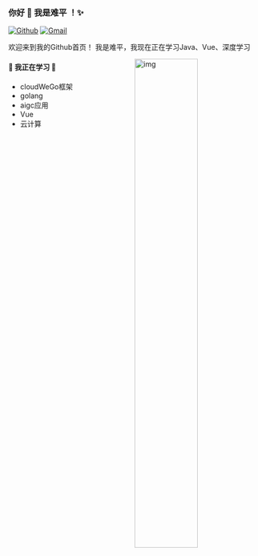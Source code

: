 ### 你好 👋 我是难平 ！✨


[![Github](https://img.shields.io/badge/-Github-000?style=flat&logo=Github&logoColor=white)](https://github.com/AdrianWangs)
[![Gmail](https://img.shields.io/badge/-Gmail-c14438?style=flat&logo=Gmail&logoColor=white)](wyz17601402786@gmail.com)


欢迎来到我的Github首页！ 我是难平，我现在正在学习Java、Vue、深度学习

<img align="right" alt="img" src="https://api.githubtrends.io/user/svg/AdrianWangs/repos?time_range=one_year&group=other&loc_metric=changed&theme=dark" width="50%" height="auto" />



#### 🌻 我正在学习 🌻
- cloudWeGo框架
- golang
- aigc应用
- Vue
- 云计算


